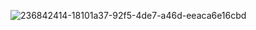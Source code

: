 ![236842414-18101a37-92f5-4de7-a46d-eeaca6e16cbd](https://github.com/user-attachments/assets/70183fd1-113d-4505-8d14-092ac6cd66f4)
